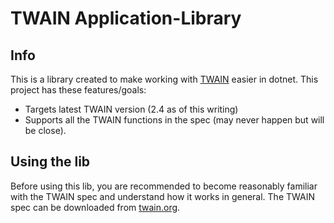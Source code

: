 # TWAIN Application-Library

## Info

This is a library created to make working with 
[TWAIN](http://twain.org/) easier in dotnet. 
This project has these features/goals:

* Targets latest TWAIN version (2.4 as of this writing)
* Supports all the TWAIN functions in the spec (may never happen but will be close).

## Using the lib

Before using this lib, you are recommended to become reasonably 
familiar with the TWAIN spec and understand how it works in general. 
The TWAIN spec can be downloaded from [twain.org](http://twain.org/). 

